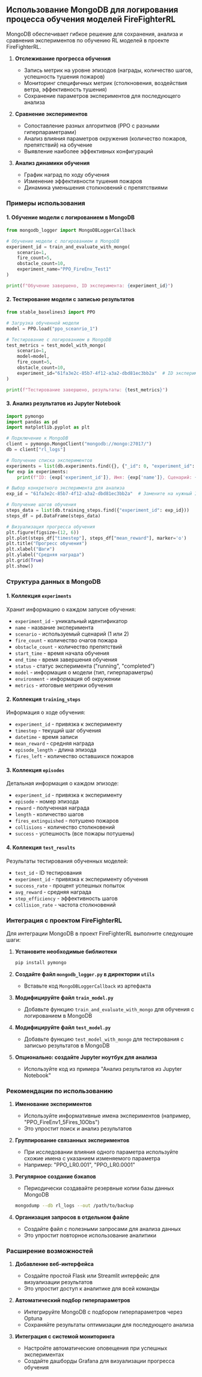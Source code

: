 ## Использование MongoDB для логирования процесса обучения моделей FireFighterRL

MongoDB обеспечивает гибкое решение для сохранения, анализа и сравнения экспериментов по обучению RL моделей в проекте FireFighterRL.


1. **Отслеживание прогресса обучения**
   - Запись метрик на уровне эпизодов (награды, количество шагов, успешность тушения пожаров)
   - Мониторинг специфичных метрик (столкновения, воздействия ветра, эффективность тушения)
   - Сохранение параметров экспериментов для последующего анализа

2. **Сравнение экспериментов**
   - Сопоставление разных алгоритмов (PPO с разными гиперпараметрами)
   - Анализ влияния параметров окружения (количество пожаров, препятствий) на обучение
   - Выявление наиболее эффективных конфигураций

3. **Анализ динамики обучения**
   - График наград по ходу обучения
   - Изменение эффективности тушения пожаров
   - Динамика уменьшения столкновений с препятствиями

### Примеры использования

#### 1. Обучение модели с логированием в MongoDB

```python
from mongodb_logger import MongoDBLoggerCallback

# Обучение модели с логированием в MongoDB
experiment_id = train_and_evaluate_with_mongo(
    scenario=1, 
    fire_count=5, 
    obstacle_count=10,
    experiment_name="PPO_FireEnv_Test1"
)

print(f"Обучение завершено, ID эксперимента: {experiment_id}")
```

#### 2. Тестирование модели с записью результатов

```python
from stable_baselines3 import PPO

# Загрузка обученной модели
model = PPO.load("ppo_sceanrio_1")

# Тестирование с логированием в MongoDB
test_metrics = test_model_with_mongo(
    scenario=1,
    model=model,
    fire_count=5,
    obstacle_count=10,
    experiment_id="61fa3e2c-85b7-4f12-a3a2-dbd81ec3bb2a"  # ID эксперимента обучения
)

print(f"Тестирование завершено, результаты: {test_metrics}")
```

#### 3. Анализ результатов из Jupyter Notebook

```python
import pymongo
import pandas as pd
import matplotlib.pyplot as plt

# Подключение к MongoDB
client = pymongo.MongoClient("mongodb://mongo:27017/")
db = client["rl_logs"]

# Получение списка экспериментов
experiments = list(db.experiments.find({}, {"_id": 0, "experiment_id": 1, "name": 1, "scenario": 1, "fire_count": 1}))
for exp in experiments:
    print(f"ID: {exp['experiment_id']}, Имя: {exp['name']}, Сценарий: {exp['scenario']}, Пожары: {exp['fire_count']}")

# Выбор конкретного эксперимента для анализа
exp_id = "61fa3e2c-85b7-4f12-a3a2-dbd81ec3bb2a"  # Замените на нужный ID

# Получение шагов обучения
steps_data = list(db.training_steps.find({"experiment_id": exp_id}))
steps_df = pd.DataFrame(steps_data)

# Визуализация прогресса обучения
plt.figure(figsize=(12, 6))
plt.plot(steps_df["timestep"], steps_df["mean_reward"], marker='o')
plt.title("Прогресс обучения")
plt.xlabel("Шаги")
plt.ylabel("Средняя награда")
plt.grid(True)
plt.show()
```

### Структура данных в MongoDB

#### 1. Коллекция `experiments`
Хранит информацию о каждом запуске обучения:
- `experiment_id` - уникальный идентификатор
- `name` - название эксперимента
- `scenario` - используемый сценарий (1 или 2)
- `fire_count` - количество очагов пожара
- `obstacle_count` - количество препятствий
- `start_time` - время начала обучения
- `end_time` - время завершения обучения
- `status` - статус эксперимента ("running", "completed")
- `model` - информация о модели (тип, гиперпараметры)
- `environment` - информация об окружении
- `metrics` - итоговые метрики обучения

#### 2. Коллекция `training_steps`
Информация о ходе обучения:
- `experiment_id` - привязка к эксперименту
- `timestep` - текущий шаг обучения
- `datetime` - время записи
- `mean_reward` - средняя награда
- `episode_length` - длина эпизода
- `fires_left` - количество оставшихся пожаров

#### 3. Коллекция `episodes`
Детальная информация о каждом эпизоде:
- `experiment_id` - привязка к эксперименту
- `episode` - номер эпизода
- `reward` - полученная награда
- `length` - количество шагов
- `fires_extinguished` - потушено пожаров
- `collisions` - количество столкновений
- `success` - успешность (все пожары потушены)

#### 4. Коллекция `test_results`
Результаты тестирования обученных моделей:
- `test_id` - ID тестирования
- `experiment_id` - привязка к эксперименту обучения
- `success_rate` - процент успешных попыток
- `avg_reward` - средняя награда
- `step_efficiency` - эффективность шагов
- `collision_rate` - частота столкновений

### Интеграция с проектом FireFighterRL

Для интеграции MongoDB в проект FireFighterRL выполните следующие шаги:

1. **Установите необходимые библиотеки**
   ```bash
   pip install pymongo
   ```

2. **Создайте файл `mongodb_logger.py` в директории `utils`**
   - Вставьте код `MongoDBLoggerCallback` из артефакта

3. **Модифицируйте файл `train_model.py`**
   - Добавьте функцию `train_and_evaluate_with_mongo` для обучения с логированием в MongoDB

4. **Модифицируйте файл `test_model.py`**
   - Добавьте функцию `test_model_with_mongo` для тестирования с записью результатов в MongoDB

5. **Опционально: создайте Jupyter ноутбук для анализа**
   - Используйте код из примера "Анализ результатов из Jupyter Notebook"

### Рекомендации по использованию

1. **Именование экспериментов**
   - Используйте информативные имена экспериментов (например, "PPO_FireEnv1_5Fires_10Obs")
   - Это упростит поиск и анализ результатов

2. **Группирование связанных экспериментов**
   - При исследовании влияния одного параметра используйте схожие имена с указанием изменяемого параметра
   - Например: "PPO_LR0.001", "PPO_LR0.0001"

3. **Регулярное создание бэкапов**
   - Периодически создавайте резервные копии базы данных MongoDB
   ```bash
   mongodump --db rl_logs --out /path/to/backup
   ```

4. **Организация запросов в отдельном файле**
   - Создайте файл с полезными запросами для анализа данных
   - Это упростит повторное использование аналитики

### Расширение возможностей

1. **Добавление веб-интерфейса**
   - Создайте простой Flask или Streamlit интерфейс для визуализации результатов
   - Это упростит доступ к аналитике для всей команды

2. **Автоматический подбор гиперпараметров**
   - Интегрируйте MongoDB с подбором гиперпараметров через Optuna
   - Сохраняйте результаты оптимизации для последующего анализа

3. **Интеграция с системой мониторинга**
   - Настройте автоматические оповещения при успешных экспериментах
   - Создайте дашборды Grafana для визуализации прогресса обучения
